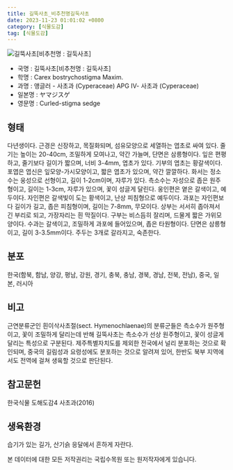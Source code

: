 ```yaml
---
title: 길뚝사초_비추천명길둑사초
date: 2023-11-23 01:01:02 +0800
category: [식물도감]
tag: [식물도감]
---
```




![길뚝사초[비추천명 : 길둑사초]](/fileUpload/plants/basic/Cyperaceae/Carex/5079/1_th2.JPG)
- 국명 : 길뚝사초[비추천명 : 길둑사초]
- 학명 : Carex bostrychostigma Maxim.
- 과명 : 앵글러 - 사초과 (Cyperaceae) APG Ⅳ- 사초과 (Cyperaceae)
- 일본명 : ヤマジスゲ
- 영문명 : Curled-stigma sedge


## 형태
다년생이다. 근경은 신장하고, 목질화되며, 섬유모양으로 세열하는 엽초로 싸여 있다. 줄기는 높이는 20-40cm, 조밀하게 모여나고, 약간 가늘며, 단면은 삼릉형이다. 잎은 편평하고, 줄기보다 길이가 짧으며, 너비 3-4mm, 엽초가 있다. 기부의 엽초는 황갈색이다. 포엽은 엽신은 잎모양-가시모양이고, 짧은 엽초가 있으며, 약간 깔깔하다. 화서는 정소수는 웅성으로 선형이고, 길이 1-2cm이며, 자루가 있다. 측소수는 자성으로 좁은 원주형이고, 길이는 1-3cm, 자루가 있으며, 꽃이 성글게 달린다. 웅인편은 옅은 갈색이고, 예두이다. 자인편은 갈색빛이 도는 황색이고, 난상 피침형으로 예두이다. 과포는 자인편보다 길이가 길고, 좁은 피침형이며, 길이는 7-8mm, 무모이다. 상부는 서서히 좁아져서 긴 부리로 되고, 가장자리는 흰 막질이다. 구부는 비스듬히 잘리며, 드물게 짧은 가위모양이다. 수과는 갈색이고, 조밀하게 과포에 들어있으며, 좁은 타원형이다. 단면은 삼릉형이고, 길이 3-3.5mm이다. 주두는 3개로 갈라지고, 숙존한다.
## 분포
한국(함북, 함남, 양강, 평남, 강원, 경기, 충북, 충남, 경북, 경남, 전북, 전남), 중국, 일본, 러시아
## 비고
근연분류군인 흰이삭사초절(sect. Hymenochlaenae)의 분류군들은 측소수가 원주형이고, 꽃이 조밀하게 달리는데 반해 길뚝사초는 측소수가 선상 원주형이고, 꽃이 성글게 달리는 특성으로 구분된다. 제주특별자치도를 제외한 전국에서 널리 분포하는 것으로 확인되며, 중국의 길림성과 요령성에도 분포하는 것으로 알려져 있어, 한반도 북부 지역에서도 전역에 걸쳐 생육할 것으로 판단된다.
## 참고문헌
한국식물 도해도감4 사초과(2016)
## 생육환경
습기가 있는 길가, 산기슭 응달에서 흔하게 자란다.






본 데이터에 대한 모든 저작권리는 국립수목원 또는 원저작자에게 있습니다.
